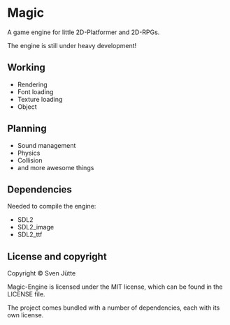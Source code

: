 # Magic
A game engine for little 2D-Platformer and 2D-RPGs.

The engine is still under heavy development!

## Working

* Rendering
* Font loading
* Texture loading
* Object

## Planning

* Sound management
* Physics
* Collision
* and more awesome things

## Dependencies

Needed to compile the engine:

* SDL2
* SDL2_image
* SDL2_ttf

## License and copyright

Copyright © Sven Jütte

Magic-Engine is licensed under the MIT license, which can be found in the LICENSE file.

The project comes bundled with a number of dependencies, each with its own license.
